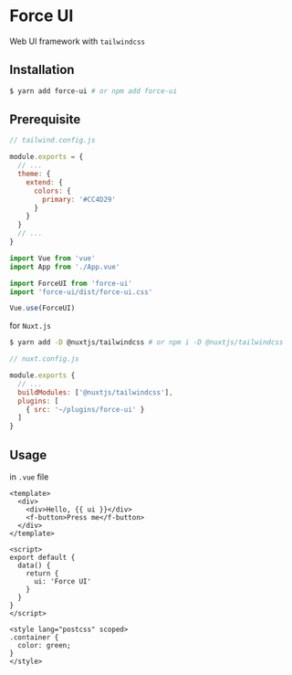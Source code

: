 # Force UI

Web UI framework with `tailwindcss`

## Installation

```zsh
$ yarn add force-ui # or npm add force-ui
```

## Prerequisite

```js
// tailwind.config.js

module.exports = {
  // ...
  theme: {
    extend: {
      colors: {
        primary: '#CC4D29'
      }
    }
  }
  // ...
}
```

```js
import Vue from 'vue'
import App from './App.vue'

import ForceUI from 'force-ui'
import 'force-ui/dist/force-ui.css'

Vue.use(ForceUI)
```

for `Nuxt.js`

```zsh
$ yarn add -D @nuxtjs/tailwindcss # or npm i -D @nuxtjs/tailwindcss
```

```js
// nuxt.config.js

module.exports {
  // ...
  buildModules: ['@nuxtjs/tailwindcss'],
  plugins: [
    { src: '~/plugins/force-ui' }
  ]
}
```

## Usage

in `.vue` file

```vue
<template>
  <div>
    <div>Hello, {{ ui }}</div>
    <f-button>Press me</f-button>
  </div>
</template>

<script>
export default {
  data() {
    return {
      ui: 'Force UI'
    }
  }
}
</script>

<style lang="postcss" scoped>
.container {
  color: green;
}
</style>
```
